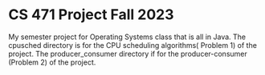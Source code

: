 # CS 471 Project Fall 2023
My semester project for Operating Systems class that is all in Java.
The cpusched directory is for the CPU scheduling algorithms( Problem 1) of the project.
The producer_consumer directory if for the producer-consumer (Problem 2) of the project. 